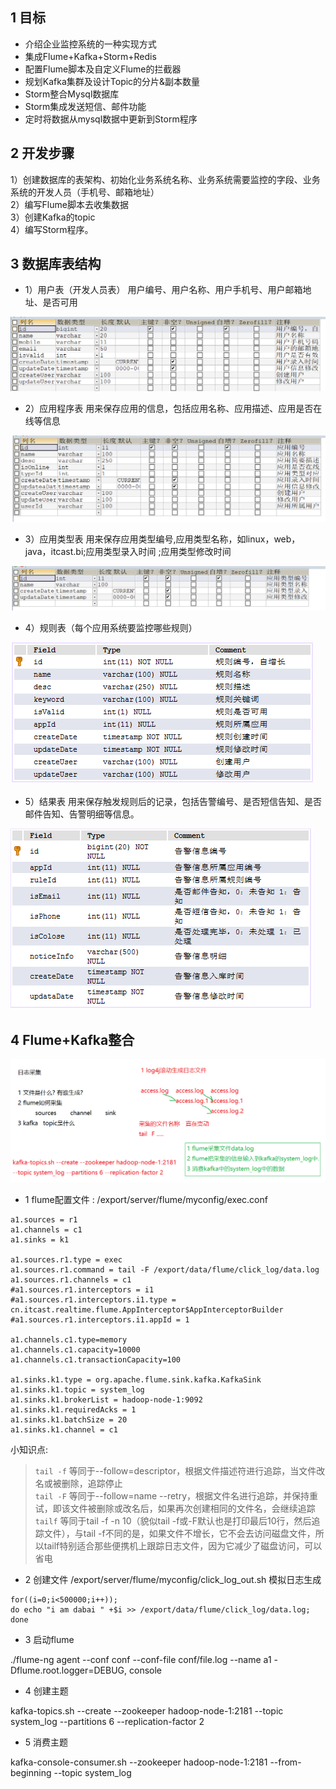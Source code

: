 ## 1 目标

* 介绍企业监控系统的一种实现方式
* 集成Flume+Kafka+Storm+Redis
* 配置Flume脚本及自定义Flume的拦截器
* 规划Kafka集群及设计Topic的分片&副本数量
* Storm整合Mysql数据库
* Storm集成发送短信、邮件功能
* 定时将数据从mysql数据中更新到Storm程序
 	
  
## 2 开发步骤

1）创建数据库的表架构、初始化业务系统名称、业务系统需要监控的字段、业务系统的开发人员（手机号、邮箱地址） <br>
2）编写Flume脚本去收集数据 <br>
3）创建Kafka的topic <br>
4）编写Storm程序。 <br>

## 3 数据库表结构

* 1）用户表（开发人员表）
用户编号、用户名称、用户手机号、用户邮箱地址、是否可用

![用户表](https://github.com/bigDataHell/Kangaroo-/blob/master/images/storm_userTable.png)

* 2）应用程序表
用来保存应用的信息，包括应用名称、应用描述、应用是否在线等信息

![应用程序表](https://github.com/bigDataHell/Kangaroo-/blob/master/images/storm_appTable.png)

* 3）应用类型表
用来保存应用类型编号,应用类型名称，如linux，web，java，itcast.bi;应用类型录入时间 ;应用类型修改时间 

![应用类型表](https://github.com/bigDataHell/Kangaroo-/blob/master/images/storm_appTypeTable.png)



* 4）规则表（每个应用系统要监控哪些规则）

![规则表](https://github.com/bigDataHell/Kangaroo-/blob/master/images/%E5%AE%9E%E6%97%B6%E6%97%A5%E5%BF%97%E7%9B%91%E6%8E%A7%E8%AD%A6%E5%91%8A01.png)
 
* 5）结果表
用来保存触发规则后的记录，包括告警编号、是否短信告知、是否邮件告知、告警明细等信息。

![结果表](https://github.com/bigDataHell/Kangaroo-/blob/master/images/%E5%AE%9E%E6%97%B6%E6%97%A5%E5%BF%97%E7%9B%91%E6%8E%A7%E8%AD%A6%E5%91%8A02.png)
 

## 4 Flume+Kafka整合

![日志采集](https://github.com/bigDataHell/Kangaroo-/blob/master/images/storm_%E6%97%A5%E5%BF%97%E9%87%87%E9%9B%86.png)

* 1 flume配置文件 : /export/server/flume/myconfig/exec.conf

``` 
a1.sources = r1
a1.channels = c1
a1.sinks = k1

a1.sources.r1.type = exec
a1.sources.r1.command = tail -F /export/data/flume/click_log/data.log
a1.sources.r1.channels = c1
#a1.sources.r1.interceptors = i1
#a1.sources.r1.interceptors.i1.type = cn.itcast.realtime.flume.AppInterceptor$AppInterceptorBuilder
#a1.sources.r1.interceptors.i1.appId = 1

a1.channels.c1.type=memory
a1.channels.c1.capacity=10000
a1.channels.c1.transactionCapacity=100

a1.sinks.k1.type = org.apache.flume.sink.kafka.KafkaSink
a1.sinks.k1.topic = system_log
a1.sinks.k1.brokerList = hadoop-node-1:9092
a1.sinks.k1.requiredAcks = 1
a1.sinks.k1.batchSize = 20
a1.sinks.k1.channel = c1
``` 

小知识点:

>`tail -f`      等同于--follow=descriptor，根据文件描述符进行追踪，当文件改名或被删除，追踪停止 <br>
`tail -F`     等同于--follow=name  --retry，根据文件名进行追踪，并保持重试，即该文件被删除或改名后，如果再次创建相同的文件名，会继续追踪 <br>
`tailf`        等同于tail -f -n 10（貌似tail -f或-F默认也是打印最后10行，然后追踪文件），与tail -f不同的是，如果文件不增长，它不会去访问磁盘文件，所以tailf特别适合那些便携机上跟踪日志文件，因为它减少了磁盘访问，可以省电

* 2 创建文件  /export/server/flume/myconfig/click_log_out.sh 模拟日志生成
```
for((i=0;i<500000;i++));
do echo "i am dabai " +$i >> /export/data/flume/click_log/data.log;
done
```
* 3 启动flume

 ./flume-ng agent  --conf  conf  --conf-file  conf/file.log --name a1 -Dflume.root.logger=DEBUG, console
   
* 4 创建主题

 kafka-topics.sh --create --zookeeper hadoop-node-1:2181 --topic system_log --partitions 6 --replication-factor 2 

* 5 消费主题

 kafka-console-consumer.sh --zookeeper hadoop-node-1:2181 --from-beginning --topic system_log

